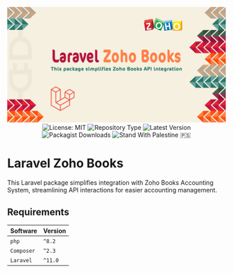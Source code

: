 <div align="center">

![Laravel Zoho Books Package Banner](./images/laravel-zoho-books.png)
![License: MIT](https://img.shields.io/badge/License-MIT-blueviolet.svg)
![Repository Type](https://img.shields.io/badge/Type-package-orange)
![Latest Version](https://img.shields.io/packagist/v/sumer5020/laravel-zoho-books?color=blue&label=Version)
![Packagist Downloads](https://img.shields.io/packagist/dt/sumer5020/laravel-zoho-books?color=darkslategrey&label=Downloads)
![Stand With Palestine 🇵🇸](https://raw.githubusercontent.com/TheBSD/StandWithPalestine/main/badges/StandWithPalestine.svg)

</div>

# Laravel Zoho Books

 This Laravel package simplifies integration with Zoho Books Accounting System, streamlining API interactions for easier accounting management.

## Requirements

| Software          | Version           |
| :---------------- | :---------------- |
| `php`             | `^8.2`            |
| `Composer`        | `^2.3`            |
| `Laravel`         | `^11.0`           |
